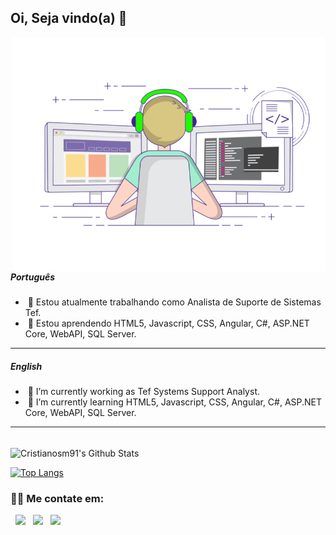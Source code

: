 ## Oi, Seja vindo(a) 👋

<img align="right" alt="GIF" src="https://raw.githubusercontent.com/devSouvik/devSouvik/master/gif3.gif" width="500"/>

</br>

##### Português
- &nbsp;🔭 Estou atualmente trabalhando como Analista de Suporte de Sistemas Tef.
- &nbsp;🌱 Estou aprendendo HTML5, Javascript, CSS, Angular, C#, ASP.NET Core, WebAPI, SQL Server.

______________________________________________________________________________________________________________________

##### English
- &nbsp;🔭 I’m currently working as Tef Systems Support Analyst.
- &nbsp;🌱 I’m currently learning HTML5, Javascript, CSS, Angular, C#, ASP.NET Core, WebAPI, SQL Server.

______________________________________________________________________________________________________________________
<br>

<img align="center" src="https://github-readme-stats.vercel.app/api?username=cristianosm91&include_all_commits=true&count_private=true&show_icons=true&line_height=20&title_color=7A7ADB&icon_color=2234AE&text_color=D3D3D3&bg_color=0,000000,130F40" alt="Cristianosm91's Github Stats">

</br>

[![Top Langs](https://github-readme-stats.vercel.app/api/top-langs/?username=cristianosm91&layout=compact&text_color=daf7dc&bg_color=151515)](https://github.com/devSouvik/github-readme-stats)


<h3> 🤝🏻 Me contate em: </h3>
<p align="center">

&nbsp; <a href="https://www.instagram.com/cristianosm91/" target="_blank" rel="noopener noreferrer"><img src="https://upload.wikimedia.org/wikipedia/commons/thumb/5/58/Instagram-Icon.png/1025px-Instagram-Icon.png" width="50" /></a>
&nbsp; <a href="https://www.linkedin.com/in/cristianosm91/" target="_blank" rel="noopener noreferrer"><img src="https://upload.wikimedia.org/wikipedia/commons/thumb/e/e9/Linkedin_icon.svg/1024px-Linkedin_icon.svg.png" width="50" /></a>
&nbsp; <a href="mailto:cristianosm91@outlook.com" target="_blank" rel="noopener noreferrer"><img src="https://www.pngfind.com/pngs/m/53-538229_outlook-calendar-icon-outlook-icon-png-transparent-png.png"  width="50" /></a>
</p>
